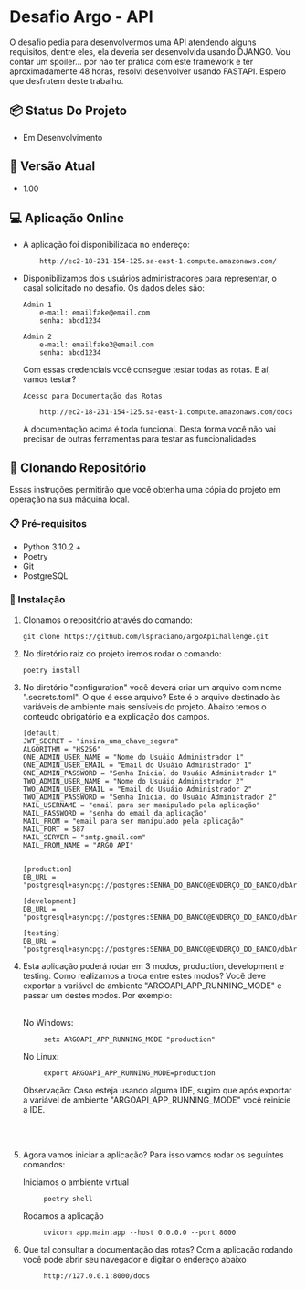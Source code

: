 # Desafio Argo - API

O desafio pedia para desenvolvermos uma API atendendo alguns requisitos,
dentre eles, ela deveria ser desenvolvida usando DJANGO. Vou contar um spoiler...
por não ter prática com este framework e ter aproximadamente 48 horas, resolvi
desenvolver usando FASTAPI. Espero que desfrutem deste trabalho.

## 📦 Status Do Projeto
- Em Desenvolvimento

## 📌 Versão Atual
- 1.00

## 💻 Aplicação Online
- A aplicação foi disponibilizada no endereço:
    ```
        http://ec2-18-231-154-125.sa-east-1.compute.amazonaws.com/
    ``` 
- Disponibilizamos dois usuários administradores para representar,
o casal solicitado no desafio. Os dados deles são:

    ```
    Admin 1
        e-mail: emailfake@email.com
        senha: abcd1234
  
    Admin 2
        e-mail: emailfake2@email.com
        senha: abcd1234  
    ```
  Com essas credenciais você consegue testar todas as rotas.
  E aí, vamos testar?

    ```
    Acesso para Documentação das Rotas
  
        http://ec2-18-231-154-125.sa-east-1.compute.amazonaws.com/docs  
    ```
  A documentação acima é toda funcional. Desta forma você não
  vai precisar de outras ferramentas para testar as funcionalidades


## 🚀 Clonando Repositório

Essas instruções permitirão que você obtenha uma cópia do projeto em operação
na sua máquina local.

### 📋 Pré-requisitos

- Python 3.10.2 +
- Poetry
- Git
- PostgreSQL

### 🔧 Instalação

1. Clonamos o repositório através do comando:

    ```
    git clone https://github.com/lspraciano/argoApiChallenge.git
    ```

2. No diretório raiz do projeto iremos rodar o comando:

    ```
    poetry install
    ```

3. No diretório "configuration" você deverá criar um arquivo com nome ".secrets.toml".
    O que é esse arquivo? Este é o arquivo destinado às variáveis de ambiente mais
    sensíveis do projeto. Abaixo temos o conteúdo obrigatório e a explicação dos
    campos.

    ```
    [default]
    JWT_SECRET = "insira_uma_chave_segura"
    ALGORITHM = "HS256"
    ONE_ADMIN_USER_NAME = "Nome do Usuáio Administrador 1"
    ONE_ADMIN_USER_EMAIL = "Email do Usuáio Administrador 1"
    ONE_ADMIN_PASSWORD = "Senha Inicial do Usuáio Administrador 1"
    TWO_ADMIN_USER_NAME = "Nome do Usuáio Administrador 2"
    TWO_ADMIN_USER_EMAIL = "Email do Usuáio Administrador 2"
    TWO_ADMIN_PASSWORD = "Senha Inicial do Usuáio Administrador 2"
    MAIL_USERNAME = "email para ser manipulado pela aplicação"
    MAIL_PASSWORD = "senha do email da aplicação"
    MAIL_FROM = "email para ser manipulado pela aplicação"
    MAIL_PORT = 587
    MAIL_SERVER = "smtp.gmail.com"
    MAIL_FROM_NAME = "ARGO API"
    
    
    [production]
    DB_URL = "postgresql+asyncpg://postgres:SENHA_DO_BANCO@ENDERÇO_DO_BANCO/dbArgoApiProd"
    
    [development]
    DB_URL = "postgresql+asyncpg://postgres:SENHA_DO_BANCO@ENDERÇO_DO_BANCO/dbArgoApiDev"
    
    [testing]
    DB_URL = "postgresql+asyncpg://postgres:SENHA_DO_BANCO@ENDERÇO_DO_BANCO/dbArgoApiTest"
    ```
   
4. Esta aplicação poderá rodar em 3 modos, production, development e testing. Como
    realizamos a troca entre estes modos? Você deve exportar a variável de ambiente
    "ARGOAPI_APP_RUNNING_MODE" e passar um destes modos. Por exemplo:
    <br></br>

   No Windows: 
      ````
           setx ARGOAPI_APP_RUNNING_MODE "production"
      ````
   No Linux: 
      ````
           export ARGOAPI_APP_RUNNING_MODE=production
      ````   

    Observação: Caso esteja usando alguma IDE, sugiro que após exportar
    a variável de ambiente "ARGOAPI_APP_RUNNING_MODE" você reinicie a IDE.   

   <br></br>
    
5. Agora vamos iniciar a aplicação? Para isso vamos rodar os seguintes
   comandos:

    Iniciamos o ambiente virtual
      ````
           poetry shell
      ````    
    Rodamos a aplicação
      ````
           uvicorn app.main:app --host 0.0.0.0 --port 8000
      ````
   
6. Que tal consultar a documentação das rotas?
    Com a aplicação rodando você pode abrir seu navegador e digitar o 
    endereço abaixo
      ````
           http://127.0.0.1:8000/docs
      ````

